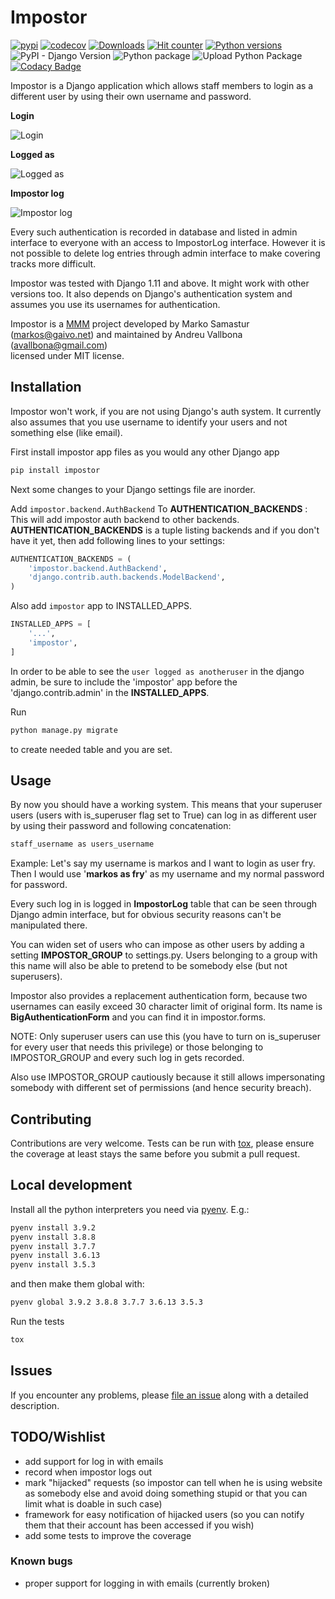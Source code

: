 # Impostor

[![pypi](https://img.shields.io/pypi/v/impostor.svg)](https://pypi.python.org/pypi/impostor/)
[![codecov](https://codecov.io/gh/avallbona/Impostor/branch/master/graph/badge.svg)](https://codecov.io/gh/avallbona/Impostor)
[![Downloads](https://pepy.tech/badge/impostor)](https://pepy.tech/project/impostor)
[![Hit counter](http://hits.dwyl.com/avallbona/impostor.svg)](http://hits.dwyl.com/avallbona/impostor)
[![Python versions](https://img.shields.io/pypi/pyversions/impostor.svg)](https://pypi.org/project/Impostor/)
![PyPI - Django Version](https://img.shields.io/pypi/djversions/impostor)
![Python package](https://github.com/avallbona/Impostor/workflows/Python%20package/badge.svg?branch=master)
![Upload Python Package](https://github.com/avallbona/Impostor/workflows/Upload%20Python%20Package/badge.svg?branch=master)
[![Codacy Badge](https://app.codacy.com/project/badge/Grade/98d1f4b3225046e1aa839813b47bb44f)](https://www.codacy.com/manual/avallbona/Impostor?utm_source=github.com&amp;utm_medium=referral&amp;utm_content=avallbona/Impostor&amp;utm_campaign=Badge_Grade)

Impostor is a Django application which allows staff members to login as
a different user by using their own username and password.

**Login**

![`Login`](https://i.imgur.com/TaoZyOh.png)

**Logged as**

![`Logged as`](https://i.imgur.com/db3fSi8.png)

**Impostor log**

![`Impostor log`](https://i.imgur.com/OQ9IWB7.png)

Every such authentication is recorded in database and listed in admin
interface to everyone with an access to ImpostorLog interface. However it is
not possible to delete log entries through admin interface to make covering
tracks more difficult.

Impostor was tested with Django 1.11 and above. It might work with
other versions too. It also depends on Django's authentication system and
assumes you use its usernames for authentication.

Impostor is a [MMM](http://mmm.si) project  developed by Marko Samastur
(markos@gaivo.net) and maintained by Andreu Vallbona (avallbona@gmail.com)  
licensed under MIT license.

## Installation

Impostor won't work, if you are not using Django's auth system. It currently
also assumes that you use username to identify your users and not something
else (like email).

First install impostor app files as you would any other Django app

```bash
pip install impostor
```

Next some changes to your Django settings file are inorder.

Add `impostor.backend.AuthBackend` To **AUTHENTICATION_BACKENDS** :
This will add impostor auth backend to other backends. **AUTHENTICATION_BACKENDS**
is a tuple listing backends and if you don't have it yet, then add following
lines to your settings:

```python
AUTHENTICATION_BACKENDS = (
    'impostor.backend.AuthBackend',
    'django.contrib.auth.backends.ModelBackend',
)
```

Also add `impostor` app to INSTALLED_APPS.

```python
INSTALLED_APPS = [
    '...', 
    'impostor',
]
```

In order to be able to see the `user logged as anotheruser` in the django admin,
be sure to include the 'impostor' app before the 'django.contrib.admin' in the **INSTALLED_APPS**.

Run

```bash
python manage.py migrate
```

to create needed table and you are set.

## Usage

By now you should have a working system. This means that your superuser users
(users with is_superuser flag set to True) can log in as different user by
using their password and following concatenation:

```bash
staff_username as users_username
```

Example: Let's say my username is markos and I want to login as user fry.
Then I would use '**markos as fry**' as my username and my normal password for
password.

Every such log in is logged in **ImpostorLog** table that can be seen through
Django admin interface, but for obvious security reasons can't be
manipulated there.

You can widen set of users who can impose as other users by adding a setting
**IMPOSTOR_GROUP** to settings.py. Users belonging to a group with this name
will also be able to pretend to be somebody else (but not superusers).

Impostor also provides a replacement authentication form, because two
usernames can easily exceed 30 character limit of original form. Its name
is **BigAuthenticationForm** and you can find it in impostor.forms.

NOTE: Only superuser users can use this (you have to turn on is_superuser
for every user that needs this privilege) or those belonging to
IMPOSTOR_GROUP and every such log in gets recorded.

Also use IMPOSTOR_GROUP cautiously because it still allows impersonating
somebody with different set of permissions (and hence security breach).

## Contributing

Contributions are very welcome. Tests can be run with [tox](https://tox.readthedocs.io/en/latest/), please ensure
the coverage at least stays the same before you submit a pull request.

## Local development

Install all the python interpreters you need via [pyenv](https://github.com/pyenv/pyenv). E.g.:

```bash
pyenv install 3.9.2
pyenv install 3.8.8
pyenv install 3.7.7
pyenv install 3.6.13
pyenv install 3.5.3
```

and then make them global with:

```bash
pyenv global 3.9.2 3.8.8 3.7.7 3.6.13 3.5.3 
```

Run the tests

```bash
tox
```

## Issues

If you encounter any problems, please [file an issue](https://github.com/avallbona/impostor/issues) along with a detailed description.

## TODO/Wishlist

  * add support for log in with emails
  * record when impostor logs out
  * mark "hijacked" requests (so impostor can tell when he is using website as
    somebody else and avoid doing something stupid or that you can limit what is
    doable in such case)
  * framework for easy notification of hijacked users (so you can notify them
    that their account has been accessed if you wish)
  * add some tests to improve the coverage

### Known bugs

  * proper support for logging in with emails (currently broken)
